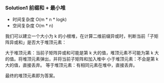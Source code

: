 ### Solution1 前缀和 + 最小堆

- 时间复杂度 O(m * n * logk)
- 空间复杂度 O(m * n)

我们可以建立一个大小为 k 的小根堆，在计算二维前缀异或时，判断当前「子矩阵异或和」是否大于堆顶元素：

大于堆顶元素：当前子矩阵异或和可能是第 k 大的值，堆顶元素不可能为第 k 大的值。将堆顶元素弹出，并将当前子矩阵和加入堆中
小于堆顶元素：不会是第 k 大的值，直接丢弃。
等于堆顶元素：有相同元素在堆中，直接丢弃。

最终的堆顶元素即为答案。
